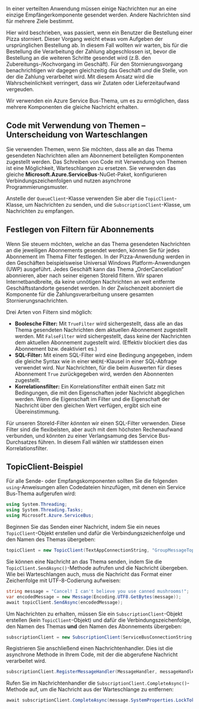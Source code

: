 In einer verteilten Anwendung müssen einige Nachrichten nur an eine einzige Empfängerkomponente gesendet werden. Andere Nachrichten sind für mehrere Ziele bestimmt.

Hier wird beschrieben, was passiert, wenn ein Benutzer die Bestellung einer Pizza storniert. Dieser Vorgang weicht etwas vom Aufgeben der ursprünglichen Bestellung ab. In diesem Fall wollten wir warten, bis für die Bestellung die Verarbeitung der Zahlung abgeschlossen ist, bevor die Bestellung an die weiteren Schritte gesendet wird (z.B. den Zubereitungs-/Kochvorgang im Geschäft). Für den Stornierungsvorgang benachrichtigen wir dagegen gleichzeitig das Geschäft *und* die Stelle, von der die Zahlung verarbeitet wird. Mit diesem Ansatz wird die Wahrscheinlichkeit verringert, dass wir Zutaten oder Lieferzeitaufwand vergeuden.

Wir verwenden ein Azure Service Bus-Thema, um es zu ermöglichen, dass mehrere Komponenten die gleiche Nachricht erhalten.

## <a name="how-code-that-uses-topics-differs-from-queues"></a>Code mit Verwendung von Themen – Unterscheidung von Warteschlangen

Sie verwenden Themen, wenn Sie möchten, dass alle an das Thema gesendeten Nachrichten allen am Abonnement beteiligten Komponenten zugestellt werden. Das Schreiben von Code mit Verwendung von Themen ist eine Möglichkeit, Warteschlangen zu ersetzen. Sie verwenden das gleiche **Microsoft.Azure.ServiceBus**-NuGet-Paket, konfigurieren Verbindungszeichenfolgen und nutzen asynchrone Programmierungsmuster.

Anstelle der `QueueClient`-Klasse verwenden Sie aber die `TopicClient`-Klasse, um Nachrichten zu senden, und die `SubscriptionClient`-Klasse, um Nachrichten zu empfangen.

## <a name="setting-filters-on-subscriptions"></a>Festlegen von Filtern für Abonnements

Wenn Sie steuern möchten, welche an das Thema gesendeten Nachrichten an die jeweiligen Abonnements gesendet werden, können Sie für jedes Abonnement im Thema Filter festlegen. In der Pizza-Anwendung werden in den Geschäften beispielsweise Universal Windows Platform-Anwendungen (UWP) ausgeführt. Jedes Geschäft kann das Thema „OrderCancellation“ abonnieren, aber nach seiner eigenen StoreId filtern. Wir sparen Internetbandbreite, da keine unnötigen Nachrichten an weit entfernte Geschäftsstandorte gesendet werden. In der Zwischenzeit abonniert die Komponente für die Zahlungsverarbeitung unsere gesamten Stornierungsnachrichten.

Drei Arten von Filtern sind möglich:

- **Boolesche Filter:** Mit `TrueFilter` wird sichergestellt, dass alle an das Thema gesendeten Nachrichten dem aktuellen Abonnement zugestellt werden. Mit `FalseFilter` wird sichergestellt, dass keine der Nachrichten dem aktuellen Abonnement zugestellt wird. (Effektiv blockiert dies das Abonnement bzw. deaktiviert es.)
- **SQL-Filter:** Mit einem SQL-Filter wird eine Bedingung angegeben, indem die gleiche Syntax wie in einer `WHERE`-Klausel in einer SQL-Abfrage verwendet wird. Nur Nachrichten, für die beim Auswerten für dieses Abonnement `True` zurückgegeben wird, werden den Abonnenten zugestellt.
- **Korrelationsfilter:** Ein Korrelationsfilter enthält einen Satz mit Bedingungen, die mit den Eigenschaften jeder Nachricht abgeglichen werden. Wenn die Eigenschaft im Filter und die Eigenschaft der Nachricht über den gleichen Wert verfügen, ergibt sich eine Übereinstimmung.

Für unseren StoreId-Filter *könnten* wir einen SQL-Filter verwenden. Diese Filter sind die flexibelsten, aber auch mit dem höchsten Rechenaufwand verbunden, und könnten zu einer Verlangsamung des Service Bus-Durchsatzes führen. In diesem Fall wählen wir stattdessen einen Korrelationsfilter. 

## <a name="topicclient-example"></a>TopicClient-Beispiel

Für alle Sende- oder Empfangskomponenten sollten Sie die folgenden `using`-Anweisungen allen Codedateien hinzufügen, mit denen ein Service Bus-Thema aufgerufen wird:

```C#
using System.Threading;
using System.Threading.Tasks;
using Microsoft.Azure.ServiceBus;
```

Beginnen Sie das Senden einer Nachricht, indem Sie ein neues `TopicClient`-Objekt erstellen und dafür die Verbindungszeichenfolge und den Namen des Themas übergeben:

```C#
topicClient = new TopicClient(TextAppConnectionString, "GroupMessageTopic");
```

Sie können eine Nachricht an das Thema senden, indem Sie die `TopicClient.SendAsync()`-Methode aufrufen und die Nachricht übergeben. Wie bei Warteschlangen auch, muss die Nachricht das Format einer Zeichenfolge mit UTF-8-Codierung aufweisen:

```C#
string message = "Cancel! I can't believe you use canned mushrooms!";
var encodedMessage = new Message(Encoding.UTF8.GetBytes(message));
await topicClient.SendAsync(encodedMessage);
```

Um Nachrichten zu erhalten, müssen Sie ein `SubscriptionClient`-Objekt erstellen (kein `TopicClient`-Objekt) und dafür die Verbindungszeichenfolge, den Namen des Themas **und** den Namen des Abonnements übergeben:

```C#
subscriptionClient = new SubscriptionClient(ServiceBusConnectionString, "GroupMessageTopic", "NorthAmerica");
```

Registrieren Sie anschließend einen Nachrichtenhandler. Dies ist die asynchrone Methode in Ihrem Code, mit der die abgerufene Nachricht verarbeitet wird.

```C#
subscriptionClient.RegisterMessageHandler(MessageHandler, messageHandlerOptions);
```

Rufen Sie im Nachrichtenhandler die `SubscriptionClient.CompleteAsync()`-Methode auf, um die Nachricht aus der Warteschlange zu entfernen:

```C#
await subscriptionClient.CompleteAsync(message.SystemProperties.LockToken);
```